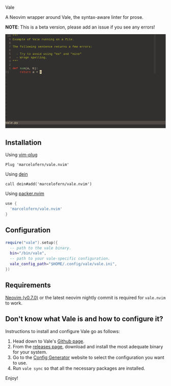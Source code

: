 Vale

A Neovim wrapper around Vale, the syntax-aware linter for prose.

**NOTE**: This is a beta version, please add an issue if you see any errors!

![demo](static/vale_demo.gif)

## Installation

Using [vim-plug](https://github.com/junegunn/vim-plug)

```viml
Plug 'marcelofern/vale.nvim'
```

Using [dein](https://github.com/Shougo/dein.vim)

```viml
call dein#add('marcelofern/vale.nvim')
```

Using [packer.nvim](https://github.com/wbthomason/packer.nvim)

```lua
use {
  'marcelofern/vale.nvim'
}
```

## Configuration

```lua
require("vale").setup({
  -- path to the vale binary.
  bin="/bin/vale",
  -- path to your vale-specific configuration.
  vale_config_path="$HOME/.config/vale/vale.ini",
})
```

## Requirements

[Neovim (v0.7.0)](https://github.com/neovim/neovim/releases/tag/v0.7.0) or the
latest neovim nightly commit is required for `vale.nvim` to work.

## Don't know what Vale is and how to configure it?

Instructions to install and configure Vale go as follows:

1. Head down to Vale's [Github page](https://github.com/errata-ai/vale).
2. From the [releases page](https://github.com/errata-ai/vale/releases),
   download and install the most adequate binary for your system.
3. Go to the [Config Generator](https://vale.sh/generator) website to select
   the configuration you want to use.
4. Run `vale sync` so that all the necessary packages are installed.

Enjoy!
